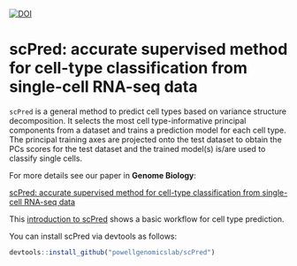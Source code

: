 [![DOI](https://zenodo.org/badge/206724827.svg)](https://zenodo.org/badge/latestdoi/206724827)

# scPred: accurate supervised method for cell-type classification from single-cell RNA-seq data


`scPred` is a general method to predict cell types based on variance structure decomposition.
It selects the most cell type-informative principal components from a dataset and trains a prediction model for each cell type. The principal training axes are projected onto the test dataset to obtain the PCs scores for the test dataset and the trained model(s) is/are used to classify single cells.

For more details see our paper in **Genome Biology**:

[scPred: accurate supervised method for cell-type classification from single-cell RNA-seq data](https://genomebiology.biomedcentral.com/articles/10.1186/s13059-019-1862-5)

This [introduction to scPred](https://joseah.github.io/post/introduction-to-scpred/) shows a basic workflow for cell type prediction.

You can install scPred via devtools as follows:

```r
devtools::install_github("powellgenomicslab/scPred")
```
